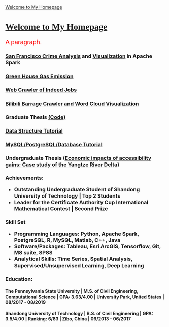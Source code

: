 <head><a href="https://iyutpo.github.io/Yinghai-Yu/">Welcome to My Homepage</a></title></head>

<html>
<body>
<h1 style="font-family:verdana"><a href="https://iyutpo.github.io/Yinghai-Yu/">Welcome to My Homepage</a></h1>
<p style="font-family:arial;color:red;font-size:20px;">A paragraph.</p>
</body>
</html>

<h3><a href="https://github.com/iyutpo/San-Fancicso-Crime">San Francisco Crime Analysis</a><a> and </a><a href="https://www.youtube.com/watch?v=5P6qwwHRRzE&feature=youtu.be">Visualization</a><a> in Apache Spark</a></h3>

<h3><a href="https://github.com/iyutpo/Greenhouse">Green House Gas Emission</a></h3>
<h3><a href="https://github.com/iyutpo/Indeed-Job-Openings-Crawler">Web Crawler of Indeed Jobs</a></h3>
<h3><a href="https://github.com/iyutpo/BarrageWordFrequencyVisualization/blob/master/BilibiliBarrage.ipynb">Bilibili Barrage Crawler and Word Cloud Visualization</a></h3>
<h3><a>Graduate Thesis </a><a href="https://github.com/iyutpo/Graduate">(Code)</a></h3>
<h3><a href="https://github.com/iyutpo/DStructures">Data Structure Tutorial</a></h3>
<h3><a href="https://github.com/iyutpo/SQL">MySQL/PostgreSQL/Database Tutorial</a></h3>
<h3><a>Undergraduate Thesis (</a><a href="https://www.sciencedirect.com/science/article/pii/S0197397517301790">Economic impacts of accessibility gains: Case study of the Yangtze River Delta</a><a>)</a></h3>

<h3>Achievements:
  <ul>
    <li>Outstanding Undergraduate Student of Shandong University of Technology | <b>Top 2 Students</b></li>
    <li>Leader for the Certificate Authority Cup International Mathematical Contest | <b>Second Prize</b></li>
  </ul>
</h3>
<h3>Skill Set
  <ul>
    <li><b>Programming Languages: </b>Python, Apache Spark, PostgreSQL, R, MySQL, Matlab, C++, Java</li>
    <li><b>Software/Packages: </b>Tableau, Esri ArcGIS, Tensorflow, Git, MS suite, SPSS</li>
    <li><b>Analytical Skills: </b>Time Series, Spatial Analysis, Supervised/Unsupervised Learning, Deep Learning</li>
  </ul>
</h3>
<h3>Education: 
  <h4><b>The Pennsylvania State University</b> | M.S. of Civil Engineering, Computational Science | GPA: 3.63/4.00 | University Park, United States | 08/2017 - 08/2019</h4>
  <h4><b>Shandong University of Technology</b> | B.S. of Civil Engineering | GPA: 3.5/4.00 | Ranking: 6/83 | Zibo, China | 09/2013 - 06/2017</h4>
</h3>

<!--Whenever you commit to this repository, GitHub Pages will run [Jekyll](https://jekyllrb.com/) to rebuild the pages in your site, from the content in your Markdown files.-->

<!--
- Bulleted
- List
1. Numbered
2. List
**Bold** and _Italic_ and `Code` text
[Link](url) and ![Image](src)
```-->
